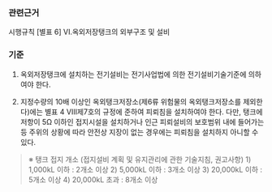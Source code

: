 ### 관련근거
시행규칙 [별표 6] VI.옥외저장탱크의 외부구조 및 설비

### 기준
1. 옥외저장탱크에 설치하는 전기설비는 전기사업법에 의한 전기설비기술기준에 의하여야 한다.

2. 지정수량의 10배 이상인 옥외탱크저장소(제6류 위험물의 옥외탱크저장소를 제외한다)에는 별표 4 Ⅷ제7호의 규정에 준하여 피뢰침을 설치하여야 한다. 다만, 탱크에 저항이 5Ω 이하인 접지시설을 설치하거나 인근 피뢰설비의 보호범위 내에 들어가는 등 주위의 상황에 따라 안전상 지장이 없는 경우에는 피뢰침을 설치하지 아니할 수 있다.

> ※ 탱크 접지 개소
     (접지설비 계획 및 유지관리에 관한 기술지침, 권고사항)
     1) 1,000kL 이하 : 2개소 이상
     2) 5,000kL 이하 : 3개소 이상
     3) 20,000kL 이하 : 5개소 이상
     4) 20,000kL 초과 : 8개소 이상
